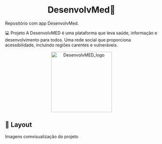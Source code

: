  <h1 align="center">
  DesenvolvMed🚀
</h1>
Repositório com app DesenvolvMed.

💻 Projeto
A DesenvolvMED é uma plataforma que leva saúde, informação e desenvolvimento para todos. Uma rede social que proporciona acessibilidade, incluindo regiões carentes e vulneráveis.

<p align="center">
  <a href="https://media.discordapp.net/attachments/1006905345261699143/1026912878772637766/dmed.png?width=499&height=402" target="blank"><img src="https://media.discordapp.net/attachments/1006905345261699143/1026912878772637766/dmed.png?width=499&height=402"" width="200" alt="DesenvolvMED_logo" /></a>
</p>

   
   ## 🔖 Layout

Imagens comvisualização do projeto
